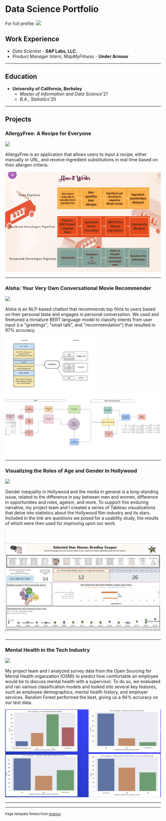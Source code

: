# Data Science Portfolio

For full profile: [![](https://img.shields.io/badge/LinkedIn-View%20my%20LinkedIn%20Profile-blue?logo=LinkedIn)](https://www.linkedin.com/in/anjali-unnithan/)

## Work Experience
- _Data Scientist_ - **SAP Labs, LLC.**
- _Product Manager Intern, MapMyFitness_ - **Under Armour**

---

## Education
- **University of California, Berkeley**
  - _Master of Information and Data Science_'21		      		        
  - _B.A., Statistics_'20

---

## Projects

### AllergyFree: A Recipe for Everyone
[![](https://img.shields.io/badge/Wix-View%20on%20Wix-blueviolet?logo=Wix)](https://anushmo.wixsite.com/allergyfree)

AllergyFree is an application that allows users to input a recipe, either manually or URL, and receive ingredient substitutions in real time based on their allergen criteria. 

 <img src="images/Screenshot 2023-06-10 at 6.57.30 PM.png?raw=true"/> 



---
### AIsha: Your Very Own Conversational Movie Recommender

[![](https://img.shields.io/badge/Github-View%20Paper%20on%20Github-blueviolet?logo=Github)](https://github.com/anj1420/portfolio/blob/main/AIsha_Final_Paper_Mohan_Unnithan.pdf)

AIsha is an NLP-based chatbot that recommends top films to users based on their personal taste and engages in personal conversation. We used and finetuned a miniature BERT language model to classify intents from user input (i.e "greetings", "small talk", and "recommendation") that resulted in 97% accuracy. 

<img src="images/aisha project pic.png?raw=true" width='300'/> <img src="images/aisha chatbot pic better.png?raw=true" width='800'/>

---
### Visualizing the Roles of Age and Gender in Hollywood

[![](https://img.shields.io/badge/Observable-View%20on%20Observable-blueviolet?logo=Observable)](https://observablehq.com/@berkeleyvis/film-industry-dashboard-usability-study)

Gender inequality in Hollywood and the media in general is a long-standing issue, related to the difference in pay between men and women, difference in opportunities and roles, ageism, and more. To support this enduring narrative, my project team and I created a series of Tableau visualizations that delve into statistics about the Hollywood film industry and its stars. Included in the link are questions we posed for a usability study, the results of which were then used for improving upon our work.

<img src="images/hollywood dashboard.png?raw=true"/>


---
### Mental Health in the Tech Industry

[![](https://img.shields.io/badge/Github-View%20on%20Github-blueviolet?logo=Github)](https://github.com/anj1420/portfolio/tree/main/Mental%20Health%20in%20Tech)

My project team and I analyzed survey data from the Open Sourcing for Mental Health organzation (OSMI) to predict how comfortable an employee would be to discuss mental health with a supervisor. To do so, we evaluated and ran various classification models and looked into several key features, such as employee demographics, mental health history, and employer services. Random Forest performed the best, giving us a 94% accuracy on our test data.

<img src="images/mental health eda.png?raw=true"/>




---




---
<p style="font-size:11px">Page template forked from <a href="https://github.com/evanca/quick-portfolio">evanca</a></p>
<!-- Remove above link if you don't want to attibute -->
